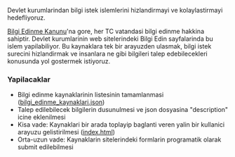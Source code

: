 Devlet kurumlarindan bilgi istek islemlerini hizlandirmayi ve kolaylastirmayi hedefliyoruz. 

[Bilgi Edinme Kanunu](http://www.mevzuat.gov.tr/Metin.Aspx?MevzuatKod=1.5.4982&sourceXmlSearch=&MevzuatIliski=0)'na gore, her TC vatandasi bilgi edinme hakkina sahiptir. Devlet kurumlarinin web sitelerindeki Bilgi Edin sayfalarinda bu islem yapilabiliyor. Bu kaynaklara tek bir arayuzden ulasmak, bilgi istek surecini hizlandirmak ve insanlara ne gibi bilgileri talep edebilecekleri konusunda yol gostermek istiyoruz. 

### Yapilacaklar
- Bilgi edinme kaynaklarinin listesinin tamamlanmasi ([bilgi_edinme_kaynaklari.json](https://github.com/direnkod/bilgi-edin/blob/master/bilgi_edinme_kaynaklari.json))
- Talep edilebilecek bilgilerin dusunulmesi ve json dosyasina "description" icine eklenilmesi
- Kisa vade: Kaynaklari bir arada toplayip baglanti veren yalin bir kullanici arayuzu gelistirilmesi ([index.html](https://github.com/direnkod/bilgi-edin/blob/master/index.html))
- Orta-uzun vade: Kaynaklarin sitelerindeki formlarin programatik olarak submit edilebilmesi
